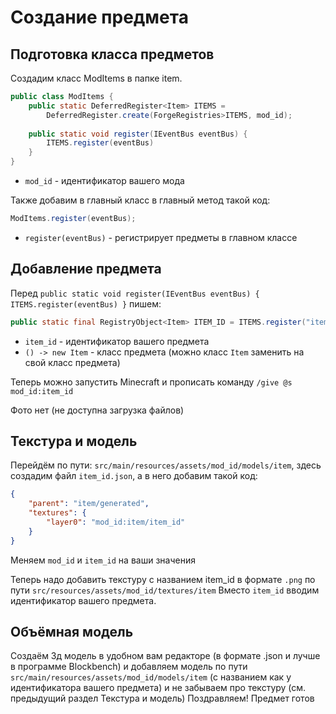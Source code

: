 # Создание предмета

## Подготовка класса предметов

Создадим класс ModItems в папке item.

```java
public class ModItems {
    public static DeferredRegister<Item> ITEMS =
        DeferredRegister.create(ForgeRegistries>ITEMS, mod_id);
    
    public static void register(IEventBus eventBus) {
        ITEMS.register(eventBus)
    }
}
```

* `mod_id` - идентификатор вашего мода

Также добавим в главный класс в главный метод такой код:

```java
ModItems.register(eventBus);
```

* `register(eventBus)` - регистрирует предметы в главном классе

## Добавление предмета

Перед `public static void register(IEventBus eventBus) { ITEMS.register(eventBus) }` пишем: 

```java
public static final RegistryObject<Item> ITEM_ID = ITEMS.register("item_id", () -> new Item(new Item.Properties()));
```

* `item_id` - идентификатор вашего предмета
* `() -> new Item` - класс предмета (можно класс `Item` заменить на свой класс предмета)

Теперь можно запустить Minecraft и прописать команду `/give @s mod_id:item_id`

Фото нет (не доступна загрузка файлов)

## Текстура и модель

Перейдём по пути: `src/main/resources/assets/mod_id/models/item`, здесь создадим файл `item_id.json`, а в него добавим такой код:

```json
{
    "parent": "item/generated",
    "textures": {
        "layer0": "mod_id:item/item_id"
    }
}
```
Меняем `mod_id` и `item_id` на ваши значения

Теперь надо добавить текстуру с названием item_id в формате `.png` по пути `src/resources/assets/mod_id/textures/item`
Вместо 
`item_id` вводим идентификатор вашего предмета.

## Объёмная модель

Создаём 3д модель в удобном вам редакторе (в формате .json и лучше в программе Blockbench) и добавляем модель по пути `src/main/resources/assets/mod_id/models/item`
(с названием как у идентификатора вашего предмета) и не забываем про текстуру (см. предыдущий раздел Текстура и модель)
Поздравляем! Предмет готов
